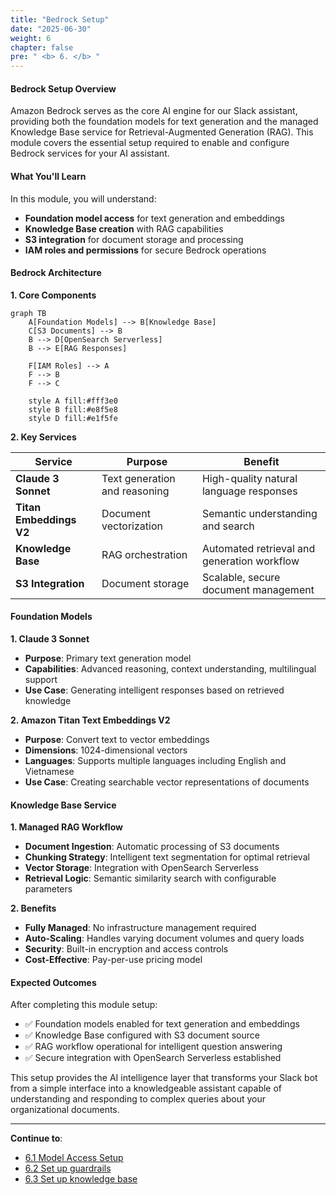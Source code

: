 ```yaml
---
title: "Bedrock Setup"
date: "2025-06-30"
weight: 6
chapter: false
pre: " <b> 6. </b> "
---
```


#### Bedrock Setup Overview

Amazon Bedrock serves as the core AI engine for our Slack assistant, providing both the foundation models for text generation and the managed Knowledge Base service for Retrieval-Augmented Generation (RAG). This module covers the essential setup required to enable and configure Bedrock services for your AI assistant.

#### What You'll Learn

In this module, you will understand:

- **Foundation model access** for text generation and embeddings
- **Knowledge Base creation** with RAG capabilities
- **S3 integration** for document storage and processing
- **IAM roles and permissions** for secure Bedrock operations

#### Bedrock Architecture

**1. Core Components**

```mermaid
graph TB
    A[Foundation Models] --> B[Knowledge Base]
    C[S3 Documents] --> B
    B --> D[OpenSearch Serverless]
    B --> E[RAG Responses]

    F[IAM Roles] --> A
    F --> B
    F --> C

    style A fill:#fff3e0
    style B fill:#e8f5e8
    style D fill:#e1f5fe
```

**2. Key Services**

| Service                 | Purpose                       | Benefit                                     |
| ----------------------- | ----------------------------- | ------------------------------------------- |
| **Claude 3 Sonnet**     | Text generation and reasoning | High-quality natural language responses     |
| **Titan Embeddings V2** | Document vectorization        | Semantic understanding and search           |
| **Knowledge Base**      | RAG orchestration             | Automated retrieval and generation workflow |
| **S3 Integration**      | Document storage              | Scalable, secure document management        |

#### Foundation Models

**1. Claude 3 Sonnet**

- **Purpose**: Primary text generation model
- **Capabilities**: Advanced reasoning, context understanding, multilingual support
- **Use Case**: Generating intelligent responses based on retrieved knowledge

**2. Amazon Titan Text Embeddings V2**

- **Purpose**: Convert text to vector embeddings
- **Dimensions**: 1024-dimensional vectors
- **Languages**: Supports multiple languages including English and Vietnamese
- **Use Case**: Creating searchable vector representations of documents

#### Knowledge Base Service

**1. Managed RAG Workflow**

- **Document Ingestion**: Automatic processing of S3 documents
- **Chunking Strategy**: Intelligent text segmentation for optimal retrieval
- **Vector Storage**: Integration with OpenSearch Serverless
- **Retrieval Logic**: Semantic similarity search with configurable parameters

**2. Benefits**

- **Fully Managed**: No infrastructure management required
- **Auto-Scaling**: Handles varying document volumes and query loads
- **Security**: Built-in encryption and access controls
- **Cost-Effective**: Pay-per-use pricing model

#### Expected Outcomes

After completing this module setup:

- ✅ Foundation models enabled for text generation and embeddings
- ✅ Knowledge Base configured with S3 document source
- ✅ RAG workflow operational for intelligent question answering
- ✅ Secure integration with OpenSearch Serverless established

This setup provides the AI intelligence layer that transforms your Slack bot from a simple interface into a knowledgeable assistant capable of understanding and responding to complex queries about your organizational documents.

---

**Continue to**:

- [6.1 Model Access Setup](./6.1-model_access/)
- [6.2 Set up guardrails](./6.2-guardrails/)
- [6.3 Set up knowledge base](./6.3-knowledge_base/)
